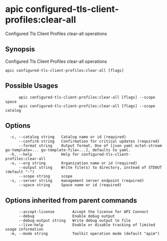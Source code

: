 # apic configured-tls-client-profiles:clear-all

Configured Tls Client Profiles clear-all operations

## Synopsis

Configured Tls Client Profiles clear-all operations

```
apic configured-tls-client-profiles:clear-all [flags]
```

## Possible Usages

```
      apic configured-tls-client-profiles:clear-all [flags] --scope space
      apic configured-tls-client-profiles:clear-all [flags] --scope catalog
```

## Options

```
  -c, --catalog string   Catalog name or id (required)
      --confirm string   Confirmation for critical updates (required)
      --format string    Output format. One of [json yaml octet-stream go-template=... go-template-file=...], defaults to yaml.
  -h, --help             Help for configured-tls-client-profiles:clear-all
  -o, --org string       Organization name or id (required)
      --output string    Write file(s) to directory, instead of STDOUT (default "-")
      --scope string     scope
  -s, --server string    management server endpoint (required)
      --space string     Space name or id (required)
```

## Options inherited from parent commands

```
      --accept-license        Accept the license for API Connect
      --debug                 Enable debug output
      --debug-output string   Write debug output to file
      --live-help             Enable or disable tracking of limited usage information
  -m, --mode string           Toolkit operation mode (default "apim")
```
